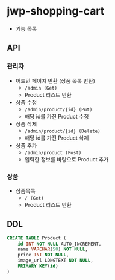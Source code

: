 # jwp-shopping-cart

- 기능 목록

## API

### 관리자
- 어드민 페이지 반환 (상품 목록 반환)
  - `/admin (Get)`
  - Product 리스트 반환
- 상품 수정
  - `/admin/product/{id} (Put)`
  - 해당 id를 가진 Product 수정
- 상품 삭제
  - `/admin/product/{id} (Delete)`
  - 해당 id를 가진 Product 삭제
- 상품 추가
  - `/admin/product (Post)`
  - 입력한 정보를 바탕으로 Product 추가

### 상품
- 상품목록
  - `/ (Get)`
  - Product 리스트 반환

## DDL

```sql
CREATE TABLE Product (
    id INT NOT NULL AUTO_INCREMENT,
    name VARCHAR(50) NOT NULL,
    price INT NOT NULL,
    image_url LONGTEXT NOT NULL,
    PRIMARY KEY(id)                  
)
```
